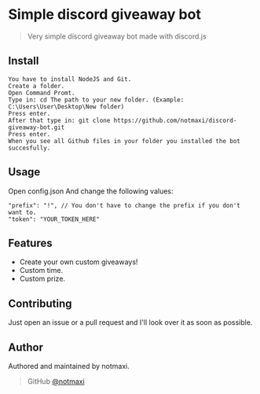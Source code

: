 # Simple discord giveaway bot
> Very simple discord giveaway bot made with discord.js

## Install

```
You have to install NodeJS and Git.
Create a folder.
Open Command Promt.
Type in: cd The path to your new folder. (Example: C:\Users\User\Desktop\New folder)
Press enter.
After that type in: git clone https://github.com/notmaxi/discord-giveaway-bot.git
Press enter.
When you see all Github files in your folder you installed the bot succesfully.
```

## Usage

Open config.json
And change the following values:

```
"prefix": "!", // You don't have to change the prefix if you don't want to.
"token": "YOUR_TOKEN_HERE"
```

## Features

* Create your own custom giveaways!
* Custom time.
* Custom prize.

## Contributing

Just open an issue or a pull request and I'll look over it as soon as possible.

## Author

Authored and maintained by notmaxi.

> GitHub [@notmaxi](https://github.com/notmaxi)
